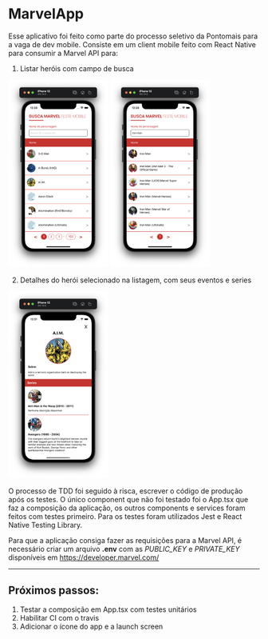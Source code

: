 # MarvelApp

Esse aplicativo foi feito como parte do processo seletivo da Pontomais para a vaga de dev mobile.
Consiste em um client mobile feito com React Native para consumir a Marvel API para:

1. Listar heróis com campo de busca

<img src="readme_images/list.png" alt="List" width="200" />
<img src="readme_images/search.png" alt="Search" width="200" />

2. Detalhes do herói selecionado na listagem, com seus eventos e series

<img src="readme_images/show.png" alt="Show" width="200" />

O processo de TDD foi seguido à risca, escrever o código de produção após os testes.
O único component que não foi testado foi o App.tsx que faz a composição da aplicação,
os outros components e services foram feitos com testes primeiro. Para os testes foram utilizados Jest e React Native Testing Library.

Para que a aplicação consiga fazer as requisições para a Marvel API,
é necessário criar um arquivo **.env** com as _PUBLIC_KEY_ e _PRIVATE_KEY_
disponíveis em https://developer.marvel.com/

---

## Próximos passos:

1. Testar a composição em App.tsx com testes unitários
2. Habilitar CI com o travis
3. Adicionar o ícone do app e a launch screen
